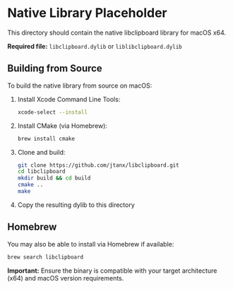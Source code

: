 # Native Library Placeholder

This directory should contain the native libclipboard library for macOS x64.

**Required file:** `libclipboard.dylib` or `liblibclipboard.dylib`

## Building from Source

To build the native library from source on macOS:

1. Install Xcode Command Line Tools:
   ```bash
   xcode-select --install
   ```

2. Install CMake (via Homebrew):
   ```bash
   brew install cmake
   ```

3. Clone and build:
   ```bash
   git clone https://github.com/jtanx/libclipboard.git
   cd libclipboard
   mkdir build && cd build
   cmake ..
   make
   ```

4. Copy the resulting dylib to this directory

## Homebrew

You may also be able to install via Homebrew if available:
```bash
brew search libclipboard
```

**Important:** Ensure the binary is compatible with your target architecture (x64) and macOS version requirements.
